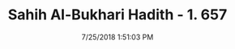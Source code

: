 ---
title        : "Sahih Al-Bukhari Hadith - 1. 657"
date         : 7/25/2018 1:51:03 PM
draft        : false
type         : "hadith"
layout       : "hadith"
BookCode     : "SHB"
VolumeNumber : "1"
HadithNumber : "657"
categories  :  ["Adhan-The Imam is appointed to be followed"]
tags  :  ["Anas bin Malik"]
---